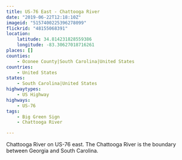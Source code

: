 ```yaml
---
title: US-76 East - Chattooga River
date: "2019-06-22T12:18:10Z"
imageid: "5157400225396278099"
flickrid: "48155068391"
location:
    latitude: 34.814231828559386
    longitude: -83.30627018716261
places: []
counties:
    - Oconee County|South Carolina|United States
countries:
    - United States
states:
    - South Carolina|United States
highwaytypes:
    - US Highway
highways:
    - US-76
tags:
    - Big Green Sign
    - Chattooga River

---
```

Chattooga River on US-76 east.  The Chattooga River is the boundary between Georgia and South Carolina.